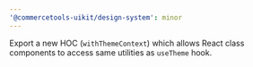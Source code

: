 ```yaml
---
'@commercetools-uikit/design-system': minor
---
```


Export a new HOC (`withThemeContext`) which allows React class components to access same utilities as `useTheme` hook.
